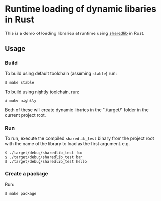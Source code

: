 # Runtime loading of dynamic libaries in Rust

This is a demo of loading libraries at runtime using [sharedlib](https://github.com/Tyleo/sharedlib) in Rust.

## Usage


### Build

To build using default toolchain (assuming `stable`) run:

```
$ make stable
```

To build using nightly toolchain, run:

```
$ make nightly
```

Both of these will create dynamic libaries in the "./target/" folder in the current project root.

### Run

To run, execute the compiled `sharedlib_test` binary from the project root with the name of the library to load as the first argument. e.g.

```
$ ./target/debug/sharedlib_test foo
$ ./target/debug/sharedlib_test bar
$ ./target/debug/sharedlib_test hello
```

### Create a package

Run:

```
$ make package
```
